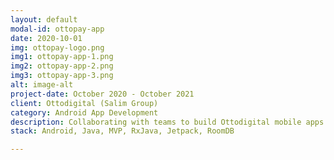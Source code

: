 ```yaml
---
layout: default
modal-id: ottopay-app
date: 2020-10-01
img: ottopay-logo.png
img1: ottopay-app-1.png
img2: ottopay-app-2.png
img3: ottopay-app-3.png
alt: image-alt
project-date: October 2020 - October 2021
client: Ottodigital (Salim Group)
category: Android App Development
description: Collaborating with teams to build Ottodigital mobile apps: Ottopay (an Indonesian fintech service, which provides comprehensive digital payment solutions for MSMEs and businesses (both small stalls to large franchises)), Ottokasir (Transaction & stock recording tools, plus access to wholesale products for MSMEs), and Indomarco App
stack: Android, Java, MVP, RxJava, Jetpack, RoomDB

---
```

